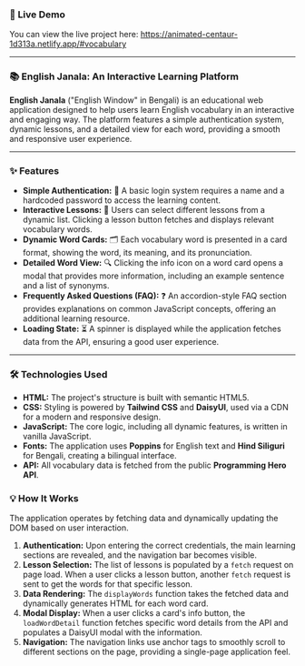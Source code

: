 ### 🚀 Live Demo

You can view the live project here: https://animated-centaur-1d313a.netlify.app/#vocabulary

---

### 📚 English Janala: An Interactive Learning Platform

**English Janala** ("English Window" in Bengali) is an educational web application designed to help users learn English vocabulary in an interactive and engaging way. The platform features a simple authentication system, dynamic lessons, and a detailed view for each word, providing a smooth and responsive user experience.

---

### ✨ Features

* **Simple Authentication:** 🔑 A basic login system requires a name and a hardcoded password to access the learning content.
* **Interactive Lessons:** 📖 Users can select different lessons from a dynamic list. Clicking a lesson button fetches and displays relevant vocabulary words.
* **Dynamic Word Cards:** 🗂️ Each vocabulary word is presented in a card format, showing the word, its meaning, and its pronunciation.
* **Detailed Word View:** 🔍 Clicking the info icon on a word card opens a modal that provides more information, including an example sentence and a list of synonyms.
* **Frequently Asked Questions (FAQ):** ❓ An accordion-style FAQ section provides explanations on common JavaScript concepts, offering an additional learning resource.
* **Loading State:** ⏳ A spinner is displayed while the application fetches data from the API, ensuring a good user experience.

---

### 🛠️ Technologies Used

* **HTML:** The project's structure is built with semantic HTML5.
* **CSS:** Styling is powered by **Tailwind CSS** and **DaisyUI**, used via a CDN for a modern and responsive design.
* **JavaScript:** The core logic, including all dynamic features, is written in vanilla JavaScript.
* **Fonts:** The application uses **Poppins** for English text and **Hind Siliguri** for Bengali, creating a bilingual interface.
* **API:** All vocabulary data is fetched from the public **Programming Hero API**.

### 💡 How It Works

The application operates by fetching data and dynamically updating the DOM based on user interaction.

1.  **Authentication:** Upon entering the correct credentials, the main learning sections are revealed, and the navigation bar becomes visible.
2.  **Lesson Selection:** The list of lessons is populated by a `fetch` request on page load. When a user clicks a lesson button, another `fetch` request is sent to get the words for that specific lesson.
3.  **Data Rendering:** The `displayWords` function takes the fetched data and dynamically generates HTML for each word card.
4.  **Modal Display:** When a user clicks a card's info button, the `loadWordDetail` function fetches specific word details from the API and populates a DaisyUI modal with the information.
5.  **Navigation:** The navigation links use anchor tags to smoothly scroll to different sections on the page, providing a single-page application feel.
